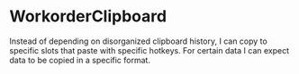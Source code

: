 # WorkorderClipboard

Instead of depending on disorganized clipboard history, I can copy to specific slots that paste with specific hotkeys. For certain data I can expect data to be copied in a specific format.
